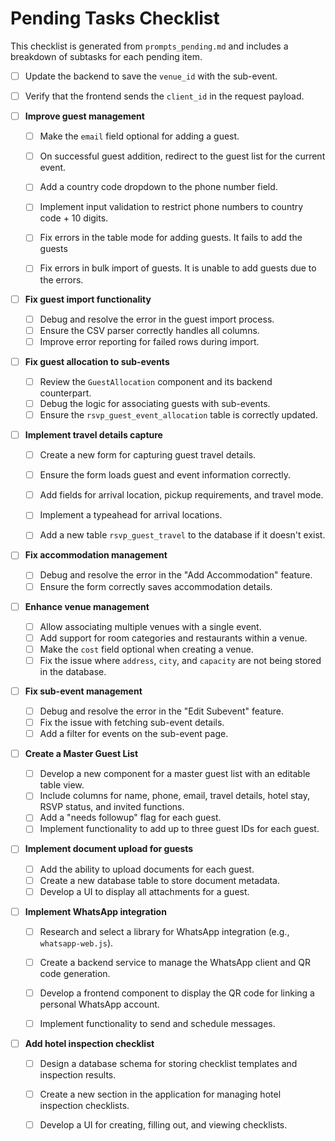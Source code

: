 # Pending Tasks Checklist

This checklist is generated from `prompts_pending.md` and includes a breakdown of subtasks for each pending item.

  - [ ] Update the backend to save the `venue_id` with the sub-event.
  - [ ] Verify that the frontend sends the `client_id` in the request payload.

- [ ] **Improve guest management**
  - [ ] Make the `email` field optional for adding a guest.
  - [ ] On successful guest addition, redirect to the guest list for the current event.
  - [ ] Add a country code dropdown to the phone number field.
  - [ ] Implement input validation to restrict phone numbers to country code + 10 digits.
  - [ ] Fix errors in the table mode for adding guests. It fails to add the guests 
  - [ ] Fix errors in bulk import of guests. It is unable to add guests due to the errors. 


- [ ] **Fix guest import functionality**
  - [ ] Debug and resolve the error in the guest import process.
  - [ ] Ensure the CSV parser correctly handles all columns.
  - [ ] Improve error reporting for failed rows during import.

- [ ] **Fix guest allocation to sub-events**
  - [ ] Review the `GuestAllocation` component and its backend counterpart.
  - [ ] Debug the logic for associating guests with sub-events.
  - [ ] Ensure the `rsvp_guest_event_allocation` table is correctly updated.

- [ ] **Implement travel details capture**
  - [ ] Create a new form for capturing guest travel details.
  - [ ] Ensure the form loads guest and event information correctly.
  - [ ] Add fields for arrival location, pickup requirements, and travel mode.
  - [ ] Implement a typeahead for arrival locations.
  - [ ] Add a new table `rsvp_guest_travel` to the database if it doesn't exist.


- [ ] **Fix accommodation management**
  - [ ] Debug and resolve the error in the "Add Accommodation" feature.
  - [ ] Ensure the form correctly saves accommodation details.

- [ ] **Enhance venue management**
  - [ ] Allow associating multiple venues with a single event.
  - [ ] Add support for room categories and restaurants within a venue.
  - [ ] Make the `cost` field optional when creating a venue.
  - [ ] Fix the issue where `address`, `city`, and `capacity` are not being stored in the database.

- [ ] **Fix sub-event management**
  - [ ] Debug and resolve the error in the "Edit Subevent" feature.
  - [ ] Fix the issue with fetching sub-event details.
  - [ ] Add a filter for events on the sub-event page.

- [ ] **Create a Master Guest List**
  - [ ] Develop a new component for a master guest list with an editable table view.
  - [ ] Include columns for name, phone, email, travel details, hotel stay, RSVP status, and invited functions.
  - [ ] Add a "needs followup" flag for each guest.
  - [ ] Implement functionality to add up to three guest IDs for each guest.

- [ ] **Implement document upload for guests**
  - [ ] Add the ability to upload documents for each guest.
  - [ ] Create a new database table to store document metadata.
  - [ ] Develop a UI to display all attachments for a guest.

- [ ] **Implement WhatsApp integration**
  - [ ] Research and select a library for WhatsApp integration (e.g., `whatsapp-web.js`).
  - [ ] Create a backend service to manage the WhatsApp client and QR code generation.
  - [ ] Develop a frontend component to display the QR code for linking a personal WhatsApp account.
  - [ ] Implement functionality to send and schedule messages.


- [ ] **Add hotel inspection checklist**
  - [ ] Design a database schema for storing checklist templates and inspection results.
  - [ ] Create a new section in the application for managing hotel inspection checklists.
  - [ ] Develop a UI for creating, filling out, and viewing checklists.

